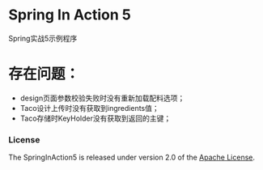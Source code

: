 # Spring In Action 5
Spring实战5示例程序

# 存在问题：
* design页面参数校验失败时没有重新加载配料选项；
* Taco设计上传时没有获取到ingredients值；
* Taco存储时KeyHolder没有获取到返回的主键；


### License
The SpringInAction5 is released under version 2.0 of the [Apache License][].

[Apache License]: http://www.apache.org/licenses/LICENSE-2.0